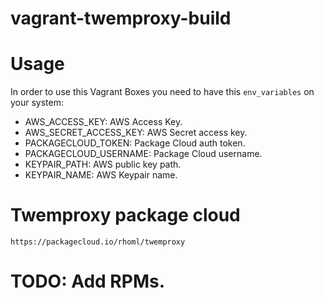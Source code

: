 vagrant-twemproxy-build
=======================

# Usage

In order to use this Vagrant Boxes you need to have this `env_variables` on your system:

 - AWS_ACCESS_KEY: AWS Access Key.
 - AWS_SECRET_ACCESS_KEY: AWS Secret access key.
 - PACKAGECLOUD_TOKEN: Package Cloud auth token.
 - PACKAGECLOUD_USERNAME: Package Cloud username.
 - KEYPAIR_PATH: AWS public key path.
 - KEYPAIR_NAME: AWS Keypair name.

# Twemproxy package cloud

  `https://packagecloud.io/rhoml/twemproxy`

# TODO: Add RPMs.
